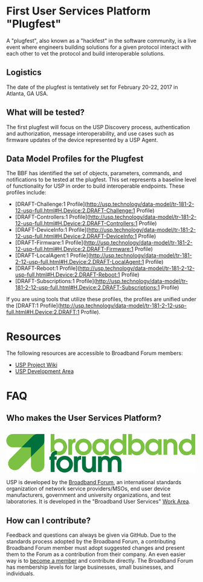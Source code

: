 # First User Services Platform "Plugfest"

A "plugfest", also known as a "hackfest" in the software community, is a live event
where engineers building solutions for a given protocol interact with each other
to vet the protocol and build interoperable solutions.

## Logistics

The date of the plugfest is tentatively set for February 20-22, 2017 in Atlanta, GA USA.

## What will be tested?

The first plugfest will focus on the USP Discovery process, authentication and authorization,
message interoperability, and use cases such as firmware updates of the device represented
by a USP Agent.

## Data Model Profiles for the Plugfest

The BBF has identified the set of objects, parameters, commands, and notifications
to be tested at the plugfest. This set represents a baseline level of functionality
for USP in order to build interoperable endpoints. These profiles include:

* [DRAFT-Challenge:1 Profile](http://usp.technology/data-model/tr-181-2-12-usp-full.html#H.Device:2.DRAFT-Challenge:1 Profile)
* [DRAFT-Controllers:1 Profile](http://usp.technology/data-model/tr-181-2-12-usp-full.html#H.Device:2.DRAFT-Controllers:1 Profile)
* [DRAFT-DeviceInfo:1 Profile](http://usp.technology/data-model/tr-181-2-12-usp-full.html#H.Device:2.DRAFT-DeviceInfo:1 Profile)
* [DRAFT-Firmware:1 Profile](http://usp.technology/data-model/tr-181-2-12-usp-full.html#H.Device:2.DRAFT-Firmware:1 Profile)
* [DRAFT-LocalAgent:1 Profile](http://usp.technology/data-model/tr-181-2-12-usp-full.html#H.Device:2.DRAFT-LocalAgent:1 Profile)
* [DRAFT-Reboot:1 Profile](http://usp.technology/data-model/tr-181-2-12-usp-full.html#H.Device:2.DRAFT-Reboot:1 Profile)
* [DRAFT-Subscriptions:1 Profile](http://usp.technology/data-model/tr-181-2-12-usp-full.html#H.Device:2.DRAFT-Subscriptions:1 Profile)

If you are using tools that utilize these profiles, the profiles are unified under the [DRAFT:1 Profile](http://usp.technology/data-model/tr-181-2-12-usp-full.html#H.Device:2.DRAFT:1 Profile).

# Resources

The following resources are accessible to Broadband Forum members:

* [USP Project Wiki](https://wiki.broadband-forum.org/display/BBF/User+Services+Platform+Project+Stream)
* [USP Development Area](https://code.broadband-forum.org/projects/repos/USP/wt-369/browse)

# FAQ

## Who makes the User Services Platform?

<p style="margin-top:4ex;"><a href="http://www.broadband-forum.org"><img src="/assets/img/broadband-forum-logo.png"></a></p>

USP is developed by the [Broadband Forum](http://www.broadband-forum.org), an international standards organization of network service providers/MSOs, end user device manufacturers, government and university organizations, and test laboratories. It is developed in the "Broadband User Services" [Work Area](https://www.broadband-forum.org/standards-and-software/downloads/work-areas-projects).

## How can I contribute?

Feedback and questions can always be given via GitHub. Due to the standards process adopted by the Broadband Forum, a contributing Broadband Forum member must adopt suggested changes and present them to the Forum as a contribution from their company. An even easier way is to [become a member](https://www.broadband-forum.org/about-the-broadband-forum/membership/becoming-a-bbf-member) and contribute directly. The Broadband Forum has membership levels for large businesses, small businesses, and individuals.
